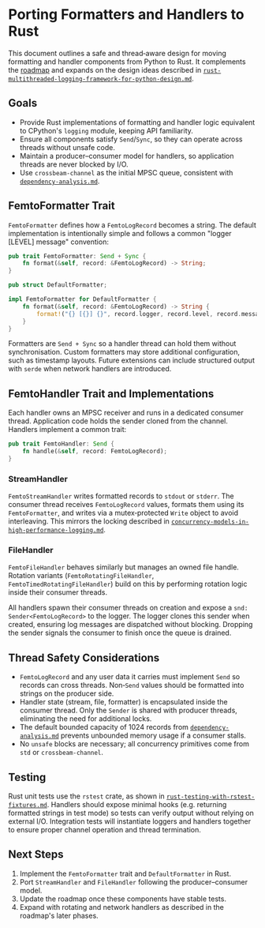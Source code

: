 # Porting Formatters and Handlers to Rust

This document outlines a safe and thread‑aware design for moving
formatting and handler components from Python to Rust. It complements the
[roadmap](./roadmap.md) and expands on the design ideas described in
[`rust-multithreaded-logging-framework-for-python-design.md`](./rust-multithreaded-logging-framework-for-python-design.md).

## Goals

- Provide Rust implementations of formatting and handler logic
  equivalent to CPython's `logging` module, keeping API familiarity.
- Ensure all components satisfy `Send`/`Sync`, so they can operate across
  threads without unsafe code.
- Maintain a producer–consumer model for handlers, so application threads
  are never blocked by I/O.
- Use `crossbeam-channel` as the initial MPSC queue, consistent with
  [`dependency-analysis.md`](./dependency-analysis.md).

## FemtoFormatter Trait

`FemtoFormatter` defines how a `FemtoLogRecord` becomes a string. The
default implementation is intentionally simple and follows a common
"logger [LEVEL] message" convention:

```rust
pub trait FemtoFormatter: Send + Sync {
    fn format(&self, record: &FemtoLogRecord) -> String;
}

pub struct DefaultFormatter;

impl FemtoFormatter for DefaultFormatter {
    fn format(&self, record: &FemtoLogRecord) -> String {
        format!("{} [{}] {}", record.logger, record.level, record.message)
    }
}
```

Formatters are `Send + Sync` so a handler thread can hold them without
synchronisation. Custom formatters may store additional configuration,
such as timestamp layouts. Future extensions can include structured
output with `serde` when network handlers are introduced.

## FemtoHandler Trait and Implementations

Each handler owns an MPSC receiver and runs in a dedicated consumer
thread. Application code holds the sender cloned from the channel.
Handlers implement a common trait:

```rust
pub trait FemtoHandler: Send {
    fn handle(&self, record: FemtoLogRecord);
}
```

### StreamHandler

`FemtoStreamHandler` writes formatted records to `stdout` or `stderr`.
The consumer thread receives `FemtoLogRecord` values, formats them using
its `FemtoFormatter`, and writes via a mutex‑protected `Write` object to
avoid interleaving. This mirrors the locking described in
[`concurrency-models-in-high-performance-logging.md`](./concurrency-models-in-high-performance-logging.md#1-the-picologging-concurrency-model-a-hybrid-approach).

### FileHandler

`FemtoFileHandler` behaves similarly but manages an owned file handle.
Rotation variants (`FemtoRotatingFileHandler`,
`FemtoTimedRotatingFileHandler`) build on this by performing rotation
logic inside their consumer threads.

All handlers spawn their consumer threads on creation and expose a
`snd: Sender<FemtoLogRecord>` to the logger. The logger clones this
sender when created, ensuring log messages are dispatched without
blocking. Dropping the sender signals the consumer to finish once the
queue is drained.

## Thread Safety Considerations

- `FemtoLogRecord` and any user data it carries must implement `Send` so
  records can cross threads. Non‑`Send` values should be formatted into
  strings on the producer side.
- Handler state (stream, file, formatter) is encapsulated inside the
  consumer thread. Only the `Sender` is shared with producer threads,
  eliminating the need for additional locks.
- The default bounded capacity of 1024 records from
  [`dependency-analysis.md`](./dependency-analysis.md) prevents unbounded
  memory usage if a consumer stalls.
- No `unsafe` blocks are necessary; all concurrency primitives come from
  `std` or `crossbeam-channel`.

## Testing

Rust unit tests use the `rstest` crate, as shown in
[`rust-testing-with-rstest-fixtures.md`](./rust-testing-with-rstest-fixtures.md).
Handlers should expose minimal hooks (e.g. returning formatted strings in
test mode) so tests can verify output without relying on external I/O.
Integration tests will instantiate loggers and handlers together to
ensure proper channel operation and thread termination.

## Next Steps

1. Implement the `FemtoFormatter` trait and `DefaultFormatter` in Rust.
2. Port `StreamHandler` and `FileHandler` following the producer–consumer
   model.
3. Update the roadmap once these components have stable tests.
4. Expand with rotating and network handlers as described in the
   roadmap's later phases.

